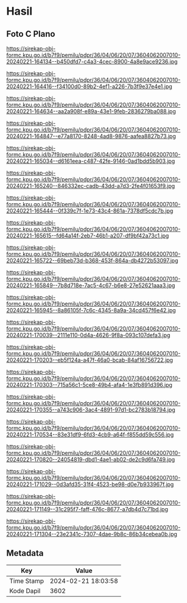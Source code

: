 # Hasil

## Foto C Plano

https://sirekap-obj-formc.kpu.go.id/b7f9/pemilu/pdpr/36/04/06/20/07/3604062007010-20240221-164134--b450dfd7-c4a3-4cec-8900-4a8e9ace9236.jpg

https://sirekap-obj-formc.kpu.go.id/b7f9/pemilu/pdpr/36/04/06/20/07/3604062007010-20240221-164416--f34100d0-89b2-4ef1-a226-7b3f9e37e4e1.jpg

https://sirekap-obj-formc.kpu.go.id/b7f9/pemilu/pdpr/36/04/06/20/07/3604062007010-20240221-164634--aa2a908f-e89a-43e1-9feb-2836279ba088.jpg

https://sirekap-obj-formc.kpu.go.id/b7f9/pemilu/pdpr/36/04/06/20/07/3604062007010-20240221-164847--e77a8170-8248-4ad8-9876-aafea8827b73.jpg

https://sirekap-obj-formc.kpu.go.id/b7f9/pemilu/pdpr/36/04/06/20/07/3604062007010-20240221-165034--d6161eea-c487-42fe-9146-0ad1bdd5b903.jpg

https://sirekap-obj-formc.kpu.go.id/b7f9/pemilu/pdpr/36/04/06/20/07/3604062007010-20240221-165240--846332ec-cadb-43dd-a7d3-2fe4f01653f9.jpg

https://sirekap-obj-formc.kpu.go.id/b7f9/pemilu/pdpr/36/04/06/20/07/3604062007010-20240221-165444--0f339c7f-1e73-43c4-861a-7378df5cdc7b.jpg

https://sirekap-obj-formc.kpu.go.id/b7f9/pemilu/pdpr/36/04/06/20/07/3604062007010-20240221-165615--fd64a14f-2eb7-46b1-a207-df9bf42a73c1.jpg

https://sirekap-obj-formc.kpu.go.id/b7f9/pemilu/pdpr/36/04/06/20/07/3604062007010-20240221-165722--69beb73d-b368-453f-864a-db4272b53097.jpg

https://sirekap-obj-formc.kpu.go.id/b7f9/pemilu/pdpr/36/04/06/20/07/3604062007010-20240221-165849--7b8d718e-7ac5-4c67-b6e8-27e52621aaa3.jpg

https://sirekap-obj-formc.kpu.go.id/b7f9/pemilu/pdpr/36/04/06/20/07/3604062007010-20240221-165945--8a86105f-7c6c-4345-8a9a-34cd457f6e42.jpg

https://sirekap-obj-formc.kpu.go.id/b7f9/pemilu/pdpr/36/04/06/20/07/3604062007010-20240221-170039--2111e110-0d4a-4626-9f8a-093c107defa3.jpg

https://sirekap-obj-formc.kpu.go.id/b7f9/pemilu/pdpr/36/04/06/20/07/3604062007010-20240221-170203--eb5f124a-a47f-46a0-bcab-84af16756722.jpg

https://sirekap-obj-formc.kpu.go.id/b7f9/pemilu/pdpr/36/04/06/20/07/3604062007010-20240221-170303--715a56c1-5ce8-49b4-afa4-1e3fb891d396.jpg

https://sirekap-obj-formc.kpu.go.id/b7f9/pemilu/pdpr/36/04/06/20/07/3604062007010-20240221-170355--a743c906-3ac4-4891-97d1-bc2783b18794.jpg

https://sirekap-obj-formc.kpu.go.id/b7f9/pemilu/pdpr/36/04/06/20/07/3604062007010-20240221-170534--83e31df9-6fd3-4cb9-a64f-f855dd59c556.jpg

https://sirekap-obj-formc.kpu.go.id/b7f9/pemilu/pdpr/36/04/06/20/07/3604062007010-20240221-170820--24054819-dbd1-4ae1-ab02-de2c9d6fa749.jpg

https://sirekap-obj-formc.kpu.go.id/b7f9/pemilu/pdpr/36/04/06/20/07/3604062007010-20240221-171029--0d3afd35-31f4-4523-be98-d0e7b933967f.jpg

https://sirekap-obj-formc.kpu.go.id/b7f9/pemilu/pdpr/36/04/06/20/07/3604062007010-20240221-171149--31c295f7-faff-476c-8677-a7db4d7c71bd.jpg

https://sirekap-obj-formc.kpu.go.id/b7f9/pemilu/pdpr/36/04/06/20/07/3604062007010-20240221-171304--23e2341c-7307-4dae-9b8c-86b34cebea0b.jpg


## Metadata

| Key        | Value               |
| ---------- | ------------------- |
| Time Stamp | 2024-02-21 18:03:58 |
| Kode Dapil | 3602                |



